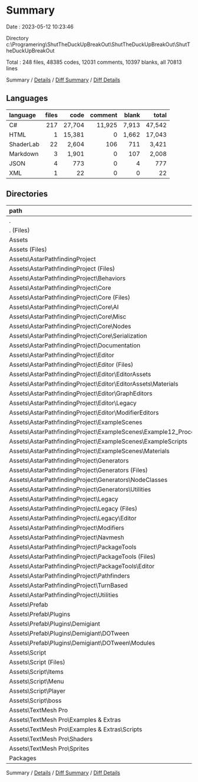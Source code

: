 # Summary

Date : 2023-05-12 10:23:46

Directory c:\\Programering\\ShutTheDuckUpBreakOut\\ShutTheDuckUpBreakOut\\ShutTheDuckUpBreakOut

Total : 248 files,  48385 codes, 12031 comments, 10397 blanks, all 70813 lines

Summary / [Details](details.md) / [Diff Summary](diff.md) / [Diff Details](diff-details.md)

## Languages
| language | files | code | comment | blank | total |
| :--- | ---: | ---: | ---: | ---: | ---: |
| C# | 217 | 27,704 | 11,925 | 7,913 | 47,542 |
| HTML | 1 | 15,381 | 0 | 1,662 | 17,043 |
| ShaderLab | 22 | 2,604 | 106 | 711 | 3,421 |
| Markdown | 3 | 1,901 | 0 | 107 | 2,008 |
| JSON | 4 | 773 | 0 | 4 | 777 |
| XML | 1 | 22 | 0 | 0 | 22 |

## Directories
| path | files | code | comment | blank | total |
| :--- | ---: | ---: | ---: | ---: | ---: |
| . | 248 | 48,385 | 12,031 | 10,397 | 70,813 |
| . (Files) | 1 | 1 | 0 | 0 | 1 |
| Assets | 245 | 47,808 | 12,031 | 10,395 | 70,234 |
| Assets (Files) | 1 | 9 | 0 | 6 | 15 |
| Assets\\AstarPathfindingProject | 142 | 38,855 | 10,507 | 7,691 | 57,053 |
| Assets\\AstarPathfindingProject (Files) | 3 | 1,958 | 0 | 105 | 2,063 |
| Assets\\AstarPathfindingProject\\Behaviors | 2 | 59 | 31 | 29 | 119 |
| Assets\\AstarPathfindingProject\\Core | 49 | 9,578 | 6,090 | 2,725 | 18,393 |
| Assets\\AstarPathfindingProject\\Core (Files) | 8 | 3,346 | 2,868 | 1,020 | 7,234 |
| Assets\\AstarPathfindingProject\\Core\\AI | 8 | 1,191 | 1,352 | 395 | 2,938 |
| Assets\\AstarPathfindingProject\\Core\\Misc | 27 | 3,689 | 1,290 | 961 | 5,940 |
| Assets\\AstarPathfindingProject\\Core\\Nodes | 1 | 330 | 385 | 97 | 812 |
| Assets\\AstarPathfindingProject\\Core\\Serialization | 5 | 1,022 | 195 | 252 | 1,469 |
| Assets\\AstarPathfindingProject\\Documentation | 2 | 15,387 | 0 | 1,664 | 17,051 |
| Assets\\AstarPathfindingProject\\Editor | 21 | 2,997 | 233 | 735 | 3,965 |
| Assets\\AstarPathfindingProject\\Editor (Files) | 10 | 1,940 | 167 | 477 | 2,584 |
| Assets\\AstarPathfindingProject\\Editor\\EditorAssets | 3 | 210 | 24 | 51 | 285 |
| Assets\\AstarPathfindingProject\\Editor\\EditorAssets\\Materials | 3 | 210 | 24 | 51 | 285 |
| Assets\\AstarPathfindingProject\\Editor\\GraphEditors | 4 | 735 | 42 | 190 | 967 |
| Assets\\AstarPathfindingProject\\Editor\\Legacy | 2 | 44 | 0 | 4 | 48 |
| Assets\\AstarPathfindingProject\\Editor\\ModifierEditors | 2 | 68 | 0 | 13 | 81 |
| Assets\\AstarPathfindingProject\\ExampleScenes | 10 | 482 | 147 | 133 | 762 |
| Assets\\AstarPathfindingProject\\ExampleScenes\\Example12_Procedural | 1 | 175 | 52 | 55 | 282 |
| Assets\\AstarPathfindingProject\\ExampleScenes\\ExampleScripts | 7 | 251 | 95 | 62 | 408 |
| Assets\\AstarPathfindingProject\\ExampleScenes\\Materials | 2 | 56 | 0 | 16 | 72 |
| Assets\\AstarPathfindingProject\\Generators | 18 | 4,695 | 2,281 | 1,315 | 8,291 |
| Assets\\AstarPathfindingProject\\Generators (Files) | 6 | 2,725 | 1,638 | 817 | 5,180 |
| Assets\\AstarPathfindingProject\\Generators\\NodeClasses | 4 | 844 | 361 | 254 | 1,459 |
| Assets\\AstarPathfindingProject\\Generators\\Utilities | 8 | 1,126 | 282 | 244 | 1,652 |
| Assets\\AstarPathfindingProject\\Legacy | 6 | 163 | 132 | 67 | 362 |
| Assets\\AstarPathfindingProject\\Legacy (Files) | 2 | 163 | 120 | 59 | 342 |
| Assets\\AstarPathfindingProject\\Legacy\\Editor | 4 | 0 | 12 | 8 | 20 |
| Assets\\AstarPathfindingProject\\Modifiers | 6 | 713 | 352 | 202 | 1,267 |
| Assets\\AstarPathfindingProject\\Navmesh | 2 | 87 | 44 | 20 | 151 |
| Assets\\AstarPathfindingProject\\PackageTools | 6 | 438 | 64 | 100 | 602 |
| Assets\\AstarPathfindingProject\\PackageTools (Files) | 3 | 42 | 13 | 14 | 69 |
| Assets\\AstarPathfindingProject\\PackageTools\\Editor | 3 | 396 | 51 | 86 | 533 |
| Assets\\AstarPathfindingProject\\Pathfinders | 1 | 390 | 259 | 108 | 757 |
| Assets\\AstarPathfindingProject\\TurnBased | 2 | 129 | 79 | 32 | 240 |
| Assets\\AstarPathfindingProject\\Utilities | 14 | 1,779 | 795 | 456 | 3,030 |
| Assets\\Prefab | 8 | 1,309 | 555 | 226 | 2,090 |
| Assets\\Prefab\\Plugins | 8 | 1,309 | 555 | 226 | 2,090 |
| Assets\\Prefab\\Plugins\\Demigiant | 8 | 1,309 | 555 | 226 | 2,090 |
| Assets\\Prefab\\Plugins\\Demigiant\\DOTween | 8 | 1,309 | 555 | 226 | 2,090 |
| Assets\\Prefab\\Plugins\\Demigiant\\DOTween\\Modules | 8 | 1,309 | 555 | 226 | 2,090 |
| Assets\\Script | 42 | 2,133 | 125 | 633 | 2,891 |
| Assets\\Script (Files) | 15 | 683 | 53 | 191 | 927 |
| Assets\\Script\\Items | 6 | 381 | 25 | 104 | 510 |
| Assets\\Script\\Menu | 5 | 85 | 5 | 32 | 122 |
| Assets\\Script\\Player | 11 | 612 | 32 | 169 | 813 |
| Assets\\Script\\boss | 5 | 372 | 10 | 137 | 519 |
| Assets\\TextMesh Pro | 52 | 5,502 | 844 | 1,839 | 8,185 |
| Assets\\TextMesh Pro\\Examples & Extras | 34 | 3,009 | 762 | 1,193 | 4,964 |
| Assets\\TextMesh Pro\\Examples & Extras\\Scripts | 34 | 3,009 | 762 | 1,193 | 4,964 |
| Assets\\TextMesh Pro\\Shaders | 17 | 2,338 | 82 | 644 | 3,064 |
| Assets\\TextMesh Pro\\Sprites | 1 | 155 | 0 | 2 | 157 |
| Packages | 2 | 576 | 0 | 2 | 578 |

Summary / [Details](details.md) / [Diff Summary](diff.md) / [Diff Details](diff-details.md)
